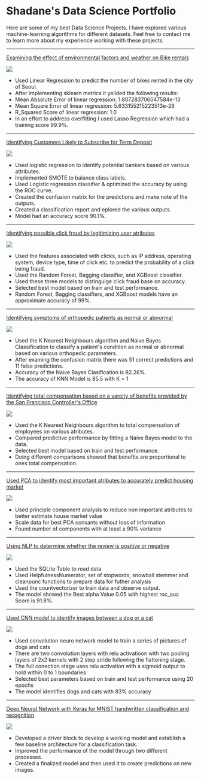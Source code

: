 # Shadane's Data Science Portfolio

Here are some of my best Data Science Projects. I have explored various machine-learning algorithms for different datasets. Feel free to contact me to learn more about my experience working with these projects.


***

[Examining the effect of environmental factors and weather on Bike rentals](https://colab.research.google.com/drive/1Ztd0YmzNaq-2tdpf-vsfw0iuIoFJcbvH#scrollTo=EeFTlfPDQfYx)

<img src="images/seoul-bikes.jpeg"/>

- Used Linear Regression to predict the number of bikes rented in the city of Seoul.
- After implementing sklearn.metrics it yeilded the following results:
- Mean Absolute Error of linear regression: 1.807283706047584e-13
- Mean Square Error of linear regression: 5.633155215223513e-26
- R_Squared Score of linear regression: 1.0
- In an effort to address overfitting I used Lasso Regression which had a training score 99.9%.

***

[Identifying Customers Likely to Subscribe for Term Deposit](https://colab.research.google.com/drive/1h3Rnc_h4cgTWTaLEYmQDgoLqIJdiNlsc)

<img src="images/bank.jpeg"/>

- Used logistic regression to identify potential bankers based on various attributes.
- Implemented SMOTE to balance class labels.
- Used Logistic regression classifier & optimized the accuracy by using the ROC curve.
- Created the confusion matrix for the predictions and make note of the outputs.
- Created a classification report and eplored the various outputs.
- Model had an accuracy score 90.1%.

***

[Identifying possible click fraud by legitimizing user atributes](https://colab.research.google.com/drive/1DYGea-2emPmFyuRSePx4v5Ibz7X3S74I#scrollTo=qi_Hh-BBfSiq)

<img src="images/click fraud.jpeg"/>

- Used the features associated with clicks, such as IP address, operating system, device type, time of click etc. to predict the probability of a click being fraud.
- Used the Random Forest, Bagging classifier, and XGBoost classifier.
- Used these three models to distinguige click fraud base on accuracy.
- Selected best model based on train and test performance.
- Random Forest, Bagging classifiers, and XGBoost models have an approximate accuracy of 99%. 

***

[Identifying symptoms of orthopedic patients as normal or abnormal](https://colab.research.google.com/drive/1NWqcJ_xf5tZ997tVXJxUFxfKbB8rOYx4#scrollTo=ym-y6CYpZVjy)

<img src= "images/bones.jpeg"/>

- Used the K Nearest Neighbours algorithm and Naive Bayes Classification to classify a patient's condition as normal or abnormal based on various orthopedic parameters.
- After examing the confusion matrix there was 51 correct predictions and 11 false predictions.
- Accuracy of the Naive Bayes Clasification is 82.26%. 
- The accuracy of KNN Model is 85.5 with K = 1

***

[Identifying total compensation based on a vareity of benefits provided by the San Francisco Controller's Office](https://colab.research.google.com/drive/1r8buRPpTT-F009BI0mFsToJrf5bMYfdM#scrollTo=OWR6XNB4A5Gi)

<img src= "images/Total Compensation.jpeg"/>

- Used the K Nearest Neighbours algorithm to total compensation of employees on various atributes.
- Compared predictive performance by fitting a Naive Bayes model to the data.
- Selected best model based on train and test performance.
- Doing different comparisons showed that benefits are proportional to ones total compensation.
***

[Used PCA to identify most important atributes to accurately predict housing market](https://colab.research.google.com/drive/1qLA_6kUuqd9vT_KfFzq2qxQZp40XEuZh)

<img src= "images/housing.jpeg"/>

- Used principle component analysis to reduce non important atributes to better estimate house market value
- Scale data for best PCA consants without loss of information
- Found number of components with at least a 90% variance
***

[Using NLP to determine whether the review is positive or negative](https://colab.research.google.com/drive/1aoQel3nYgHOJAWllF-56BQdoG3xiV4fN)

<img src= "images/reviews.jpeg"/>

- Used the SQLite Table to read data
- Used HelpfulnessNumerator, set of stopwords, snowball stemmer and cleanpunc functions to prepare data for futher analysis
- Used the countvectorizer to train data and observe output. 
- The model showed the Best alpha Value 0.05 with highest roc_auc Score is 91.8%.

***

[Used CNN model to identify images between a dog or a cat](https://colab.research.google.com/drive/1rvMGRZg5jFbRNBBKpVkIrA-javVkPkKs)

<img src= "images/CATS.jpeg"/>

- Used convolution neuro network model to train a series of pictures of dogs and cats
- There are two convolution layers with relu activatioon with two pooling layers of 2x2 kernels with 2 step stride
  following the flattening stage.
- The full conection stage uses relu activation with a sigmoid output to hold within 0 to 1 boundaries
- Selected best parameters based on train and test performance using 20 epochs
- The model identifies dogs and cats with 83% accuracy

***

[Deep Neural Network with Keras for MNIST handwritten classification and recognition](https://colab.research.google.com/drive/1t7NiTczdrYY6BqL0umevKVKkr73Y8mUz)

<img src= "images/HAND.png"/>

- Developed a driver block to develop a working model and establish a few baseline architecture for a classification task.
- Improved the performance of the model through two different processes.
- Created a finalized model and then used it to create predictions on new images.
